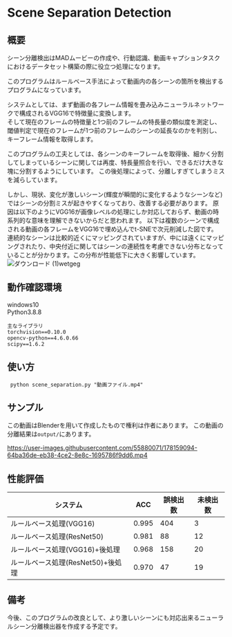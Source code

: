 # Scene Separation Detection
## 概要


シーン分離検出はMADムービーの作成や、行動認識、動画キャプションタスクにおけるデータセット構築の際に役立つ処理になります。

このプログラムはルールベース手法によって動画内の各シーンの箇所を検出するプログラムになっています。

システムとしては、まず動画の各フレーム情報を畳み込みニューラルネットワークで構成されるVGG16で特徴量に変換します。\
そして現在のフレームの特徴量と1つ前のフレームの特長量の類似度を測定し、閾値判定で現在のフレームが1つ前のフレームのシーンの延長なのかを判別し、キーフレーム情報を取得します。

このプログラムの工夫としては、各シーンのキーフレームを取得後、細かく分割してしまっているシーンに関しては再度、特長量照合を行い、できるだけ大きな塊に分割するようにしています。
この後処理によって、分離しすぎてしまうミスを減らしています。

しかし、現状、変化が激しいシーン(輝度が瞬間的に変化するようなシーンなど)ではシーンの分割ミスが起きやすくなっており、改善する必要があります。
原因は以下のようにVGG16が画像レベルの処理にしか対応しておらず、動画の時系列的な意味を理解できないからだと思われます。
以下は複数のシーンで構成される動画の各フレームをVGG16で埋め込んでt-SNEで次元削減した図です。
連続的なシーンは比較的近くにマッピングされていますが、中には遠くにマッピングされたり、中央付近に関してはシーンの連続性を考慮できない分布となっていることが分かります。この分布が性能低下に大きく影響しています。
![ダウンロード (1)wetgeg](https://user-images.githubusercontent.com/55880071/185231788-4549ef4b-0800-4c8d-8222-dc94b8926b03.png)

## 動作確認環境
windows10\
Python3.8.8
```
主なライブラリ
torchvision==0.10.0
opencv-python==4.6.0.66
scipy==1.6.2
```
## 使い方
``` python scene_separation.py "動画ファイル.mp4"```

## サンプル
この動画はBlenderを用いて作成したもので権利は作者にあります。
この動画の分離結果は`output/`にあります。

https://user-images.githubusercontent.com/55880071/178159094-64ba36de-eb38-4ce2-8e8c-1695786f9dd6.mp4

## 性能評価
|  システム  |  ACC  | 誤検出数 | 未検出数|
| ---- | ---- | ---- | ---- |
| ルールベース処理(VGG16)  | 0.995 | 404 | 3 |
| ルールベース処理(ResNet50)  | 0.981 | 88 | 12 |
| ルールベース処理(VGG16)+後処理| 0.968 | 158 | 20 |
| ルールベース処理(ResNet50)+後処理| 0.970 | 47 | 19 |


## 備考
今後、このプログラムの改良として、より激しいシーンにも対応出来るニューラルシーン分離検出器を作成する予定です。


